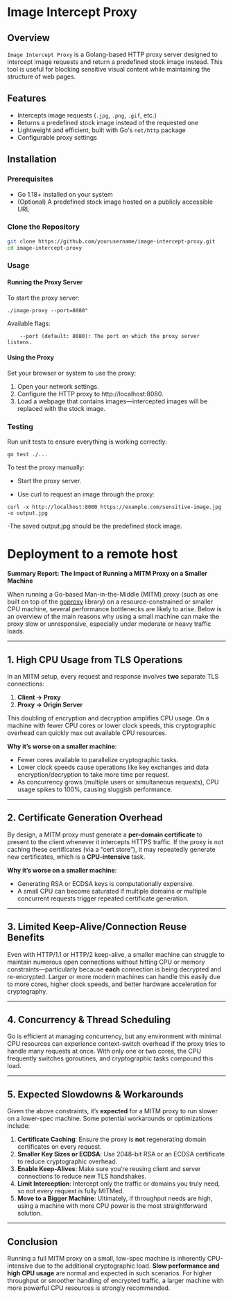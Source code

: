 # Image Intercept Proxy

## Overview

`Image Intercept Proxy` is a Golang-based HTTP proxy server designed to intercept image requests and return a predefined stock image instead. This tool is useful for blocking sensitive visual content while maintaining the structure of web pages.

## Features

- Intercepts image requests (`.jpg`, `.png`, `.gif`, etc.)
- Returns a predefined stock image instead of the requested one
- Lightweight and efficient, built with Go's `net/http` package
- Configurable proxy settings

## Installation

### Prerequisites

- Go 1.18+ installed on your system
- (Optional) A predefined stock image hosted on a publicly accessible URL

### Clone the Repository

```sh
git clone https://github.com/yourusername/image-intercept-proxy.git
cd image-intercept-proxy
```

### Usage

#### Running the Proxy Server

To start the proxy server:

```
./image-proxy --port=8080"
```

Available flags:

```
    --port (default: 8080): The port on which the proxy server listens.
```

#### Using the Proxy

Set your browser or system to use the proxy:

1. Open your network settings.
2. Configure the HTTP proxy to http://localhost:8080.
3. Load a webpage that contains images—intercepted images will be replaced with the stock image.

### Testing

Run unit tests to ensure everything is working correctly:

```
go test ./...
```

To test the proxy manually:

- Start the proxy server.

- Use curl to request an image through the proxy:
```
curl -x http://localhost:8080 https://example.com/sensitive-image.jpg -o output.jpg
````
-The saved output.jpg should be the predefined stock image.

# Deployment to a remote host

**Summary Report: The Impact of Running a MITM Proxy on a Smaller Machine**

When running a Go-based Man-in-the-Middle (MITM) proxy (such as one built on top of the [goproxy](https://github.com/elazarl/goproxy) library) on a resource-constrained or smaller CPU machine, several performance bottlenecks are likely to arise. Below is an overview of the main reasons why using a small machine can make the proxy slow or unresponsive, especially under moderate or heavy traffic loads.

---

## 1. High CPU Usage from TLS Operations

In an MITM setup, every request and response involves **two** separate TLS connections:
1. **Client → Proxy**  
2. **Proxy → Origin Server**  

This doubling of encryption and decryption amplifies CPU usage. On a machine with fewer CPU cores or lower clock speeds, this cryptographic overhead can quickly max out available CPU resources.

**Why it’s worse on a smaller machine**:
- Fewer cores available to parallelize cryptographic tasks.  
- Lower clock speeds cause operations like key exchanges and data encryption/decryption to take more time per request.  
- As concurrency grows (multiple users or simultaneous requests), CPU usage spikes to 100%, causing sluggish performance.

---

## 2. Certificate Generation Overhead

By design, a MITM proxy must generate a **per-domain certificate** to present to the client whenever it intercepts HTTPS traffic. If the proxy is not caching these certificates (via a “cert store”), it may repeatedly generate new certificates, which is a **CPU-intensive** task. 

**Why it’s worse on a smaller machine**:
- Generating RSA or ECDSA keys is computationally expensive.  
- A small CPU can become saturated if multiple domains or multiple concurrent requests trigger repeated certificate generation.  

---

## 3. Limited Keep-Alive/Connection Reuse Benefits

Even with HTTP/1.1 or HTTP/2 keep-alive, a smaller machine can struggle to maintain numerous open connections without hitting CPU or memory constraints—particularly because **each** connection is being decrypted and re-encrypted. Larger or more modern machines can handle this easily due to more cores, higher clock speeds, and better hardware acceleration for cryptography.

---

## 4. Concurrency & Thread Scheduling

Go is efficient at managing concurrency, but any environment with minimal CPU resources can experience context-switch overhead if the proxy tries to handle many requests at once. With only one or two cores, the CPU frequently switches goroutines, and cryptographic tasks compound this load.

---

## 5. Expected Slowdowns & Workarounds

Given the above constraints, it’s **expected** for a MITM proxy to run slower on a lower-spec machine. Some potential workarounds or optimizations include:

1. **Certificate Caching**: Ensure the proxy is **not** regenerating domain certificates on every request.  
2. **Smaller Key Sizes or ECDSA**: Use 2048-bit RSA or an ECDSA certificate to reduce cryptographic overhead.  
3. **Enable Keep-Alives**: Make sure you’re reusing client and server connections to reduce new TLS handshakes.  
4. **Limit Interception**: Intercept only the traffic or domains you truly need, so not every request is fully MITMed.  
5. **Move to a Bigger Machine**: Ultimately, if throughput needs are high, using a machine with more CPU power is the most straightforward solution.

---

## Conclusion

Running a full MITM proxy on a small, low-spec machine is inherently CPU-intensive due to the additional cryptographic load. **Slow performance and high CPU usage** are normal and expected in such scenarios. For higher throughput or smoother handling of encrypted traffic, a larger machine with more powerful CPU resources is strongly recommended.
